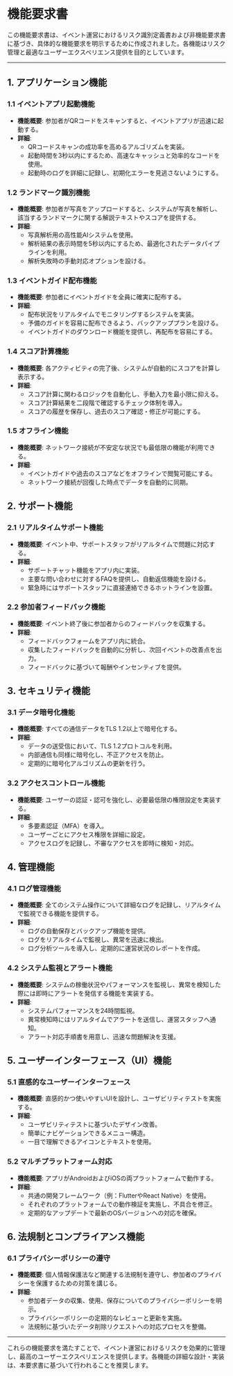 # 機能要求書

この機能要求書は、イベント運営におけるリスク識別定義書および非機能要求書に基づき、具体的な機能要求を明示するために作成されました。各機能はリスク管理と最適なユーザーエクスペリエンス提供を目的としています。

---

## 1. アプリケーション機能

### 1.1 イベントアプリ起動機能
- **機能概要**: 参加者がQRコードをスキャンすると、イベントアプリが迅速に起動する。
- **詳細**:
  - QRコードスキャンの成功率を高めるアルゴリズムを実装。
  - 起動時間を3秒以内にするため、高速なキャッシュと効率的なコードを使用。
  - 起動時のログを詳細に記録し、初期化エラーを見逃さないようにする。

### 1.2 ランドマーク識別機能
- **機能概要**: 参加者が写真をアップロードすると、システムが写真を解析し、該当するランドマークに関する解説テキストやスコアを提供する。
- **詳細**:
  - 写真解析用の高性能AIシステムを使用。
  - 解析結果の表示時間を5秒以内にするため、最適化されたデータパイプラインを利用。
  - 解析失敗時の手動対応オプションを設ける。

### 1.3 イベントガイド配布機能
- **機能概要**: 参加者にイベントガイドを全員に確実に配布する。
- **詳細**:
  - 配布状況をリアルタイムでモニタリングするシステムを実装。
  - 予備のガイドを容易に配布できるよう、バックアッププランを設ける。
  - イベントガイドのダウンロード機能を提供し、再配布を容易にする。

### 1.4 スコア計算機能
- **機能概要**: 各アクティビティの完了後、システムが自動的にスコアを計算し表示する。
- **詳細**:
  - スコア計算に関わるロジックを自動化し、手動入力を最小限に抑える。
  - スコア計算結果を二段階で確認するチェック体制を導入。
  - スコアの履歴を保存し、過去のスコア確認・修正が可能にする。

### 1.5 オフライン機能
- **機能概要**: ネットワーク接続が不安定な状況でも最低限の機能が利用できる。
- **詳細**:
  - イベントガイドや過去のスコアなどをオフラインで閲覧可能にする。
  - ネットワーク接続が回復した時点でデータを自動的に同期。

## 2. サポート機能

### 2.1 リアルタイムサポート機能
- **機能概要**: イベント中、サポートスタッフがリアルタイムで問題に対応する。
- **詳細**:
  - サポートチャット機能をアプリ内に実装。
  - 主要な問い合わせに対するFAQを提供し、自動返信機能を設ける。
  - 緊急時にはサポートスタッフに直接連絡できるホットラインを設置。

### 2.2 参加者フィードバック機能
- **機能概要**: イベント終了後に参加者からのフィードバックを収集する。
- **詳細**:
  - フィードバックフォームをアプリ内に統合。
  - 収集したフィードバックを自動的に分析し、次回イベントの改善点を出力。
  - フィードバックに基づいて報酬やインセンティブを提供。

## 3. セキュリティ機能

### 3.1 データ暗号化機能
- **機能概要**: すべての通信データをTLS 1.2以上で暗号化する。
- **詳細**:
  - データの送受信において、TLS 1.2プロトコルを利用。
  - 内部通信も同様に暗号化し、不正アクセスを防止。
  - 定期的に暗号化アルゴリズムの更新を行う。

### 3.2 アクセスコントロール機能
- **機能概要**: ユーザーの認証・認可を強化し、必要最低限の権限設定を実装する。
- **詳細**:
  - 多要素認証（MFA）を導入。
  - ユーザーごとにアクセス権限を詳細に設定。
  - アクセスログを記録し、不審なアクセスを即時に検知・対応。

## 4. 管理機能

### 4.1 ログ管理機能
- **機能概要**: 全てのシステム操作について詳細なログを記録し、リアルタイムで監視できる機能を提供する。
- **詳細**:
  - ログの自動保存とバックアップ機能を提供。
  - ログをリアルタイムで監視し、異常を迅速に検出。
  - ログ分析ツールを導入し、定期的に運営状況のレポートを作成。

### 4.2 システム監視とアラート機能
- **機能概要**: システムの稼働状況やパフォーマンスを監視し、異常を検知した際には即時にアラートを発信する機能を実装する。
- **詳細**:
  - システムパフォーマンスを24時間監視。
  - 異常検知時にはリアルタイムでアラートを送信し、運営スタッフへ通知。
  - アラート対応手順書を用意し、迅速な問題解決を支援。

## 5. ユーザーインターフェース（UI）機能

### 5.1 直感的なユーザーインターフェース
- **機能概要**: 直感的かつ使いやすいUIを設計し、ユーザビリティテストを実施する。
- **詳細**:
  - ユーザビリティテストに基づいたデザイン改善。
  - 簡単にナビゲーションできるメニュー構造。
  - 一目で理解できるアイコンとテキストを使用。

### 5.2 マルチプラットフォーム対応
- **機能概要**: アプリがAndroidおよびiOSの両プラットフォームで動作する。
- **詳細**:
  - 共通の開発フレームワーク（例：FlutterやReact Native）を使用。
  - それぞれのプラットフォームでの動作検証を実施し、不具合を修正。
  - 定期的なアップデートで最新のOSバージョンへの対応を確保。

## 6. 法規制とコンプライアンス機能

### 6.1 プライバシーポリシーの遵守
- **機能概要**: 個人情報保護法など関連する法規制を遵守し、参加者のプライバシーを保護するための対策を講じる。
- **詳細**:
  - 参加者データの収集、使用、保存についてのプライバシーポリシーを明示。
  - プライバシーポリシーの定期的なレビューと更新を実施。
  - 法規制に基づいたデータ削除リクエストへの対応プロセスを整備。

---

これらの機能要求を満たすことで、イベント運営におけるリスクを効果的に管理し、最高のユーザーエクスペリエンスを提供します。各機能の詳細な設計・実装は、本要求書に基づいて行われることを推奨します。